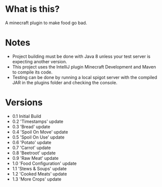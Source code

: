 # What is this?
A minecraft plugin to make food go bad.

# Notes
- Project building must be done with Java 8 unless your test server is expecting another version.
- This project uses the IntelliJ plugin Minecraft Development and Maven to compile its code.
- Testing can be done by running a local spigot server with the compiled JAR in the plugins folder and checking the console.

# Versions
-  0.1 Initial Build
-  0.2 'Timestamps' update
-  0.3 'Bread' update
-  0.4 'Spoil On Move' update
-  0.5 'Spoil On Use' update
-  0.6 'Potato' update
-  0.7 'Carrot' update
-  0.8 'Beetroot' update
-  0.9 'Raw Meat' update
-  1.0 'Food Configuration' update
-  1.1 'Stews & Soups' update
-  1.2 'Cooked Meats' update
-  1.3 'More Crops' update